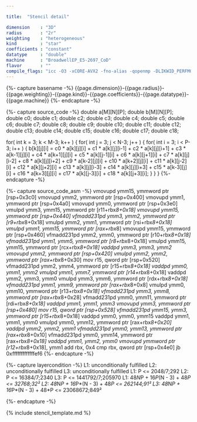 ```yaml
---

title:  "Stencil detail"

dimension    : "3D"
radius       : "2r"
weighting    : "heterogeneous"
kind         : "star"
coefficients : "constant"
datatype     : "double"
machine      : "BroadwellEP_E5-2697_CoD"
flavor       : ""
compile_flags: "icc -O3 -xCORE-AVX2 -fno-alias -qopenmp -DLIKWID_PERFMON -I/mnt/opt/likwid-4.3.2/include -L/mnt/opt/likwid-4.3.2/lib -I./stempel/stempel/headers/ ./stempel/headers/timing.c ./stempel/headers/dummy.c solar_compilable.c -o stencil -llikwid"
---
```


{%- capture basename -%}
{{page.dimension}}-{{page.radius}}-{{page.weighting}}-{{page.kind}}-{{page.coefficients}}-{{page.datatype}}-{{page.machine}}
{%- endcapture -%}

{%- capture source_code -%}
double a[M][N][P];
double b[M][N][P];
double c0;
double c1;
double c2;
double c3;
double c4;
double c5;
double c6;
double c7;
double c8;
double c9;
double c10;
double c11;
double c12;
double c13;
double c14;
double c15;
double c16;
double c17;
double c18;

for( int k = 3; k < M-3; k++ ) {
  for( int j = 3; j < N-3; j++ ) {
    for( int i = 3; i < P-3; i++ ) {
      b[k][j][i] = c0 * a[k][j][i]
        + c1 * a[k][j][i-1] + c2 * a[k][j][i+1]
        + c3 * a[k-1][j][i] + c4 * a[k+1][j][i]
        + c5 * a[k][j-1][i] + c6 * a[k][j+1][i]
        + c7 * a[k][j][i-2] + c8 * a[k][j][i+2]
        + c9 * a[k-2][j][i] + c10 * a[k+2][j][i]
        + c11 * a[k][j-2][i] + c12 * a[k][j+2][i]
        + c13 * a[k][j][i-3] + c14 * a[k][j][i+3]
        + c15 * a[k-3][j][i] + c16 * a[k+3][j][i]
        + c17 * a[k][j-3][i] + c18 * a[k][j+3][i];
    }
  }
}
{%- endcapture -%}

{%- capture source_code_asm -%}
vmovupd ymm15, ymmword ptr [rsp+0x3c0]
vmovupd ymm2, ymmword ptr [rsp+0x400]
vmovupd ymm1, ymmword ptr [rsp+0x4a0]
vmovupd ymm0, ymmword ptr [rsp+0x3e0]
vmulpd ymm3, ymm15, ymmword ptr [r11+rbx*8+0x18]
vmovupd ymm15, ymmword ptr [rsp+0x440]
vfmadd231pd ymm3, ymm2, ymmword ptr [r9+rbx*8+0x18]
vmulpd ymm2, ymm1, ymmword ptr [rsi+rbx*8+0x18]
vmulpd ymm1, ymm15, ymmword ptr [rax+rbx*8]
vmovupd ymm15, ymmword ptr [rsp+0x460]
vfmadd231pd ymm2, ymm0, ymmword ptr [r10+rbx*8+0x18]
vfmadd231pd ymm1, ymm5, ymmword ptr [r8+rbx*8+0x18]
vmulpd ymm15, ymm15, ymmword ptr [rcx+rbx*8+0x18]
vaddpd ymm3, ymm3, ymm2
vmovupd ymm2, ymmword ptr [rsp+0x420]
vmulpd ymm2, ymm2, ymmword ptr [rax+rbx*8+0x30]
mov r15, qword ptr [rsp+0x520]
vfmadd231pd ymm2, ymm4, ymmword ptr [r15+rbx*8+0x18]
vaddpd ymm0, ymm1, ymm2
vmulpd ymm1, ymm7, ymmword ptr [r14+rbx*8+0x18]
vaddpd ymm2, ymm3, ymm0
vmulpd ymm3, ymm6, ymmword ptr [rdx+rbx*8+0x18]
vfmadd231pd ymm1, ymm9, ymmword ptr [rax+rbx*8+0x8]
vmulpd ymm0, ymm10, ymmword ptr [r13+rbx*8+0x18]
vfmadd231pd ymm3, ymm8, ymmword ptr [rax+rbx*8+0x28]
vfmadd231pd ymm0, ymm11, ymmword ptr [rdi+rbx*8+0x18]
vaddpd ymm1, ymm1, ymm3
vmovupd ymm3, ymmword ptr [rsp+0x480]
mov r15, qword ptr [rsp+0x528]
vfmadd231pd ymm15, ymm3, ymmword ptr [r15+rbx*8+0x18]
vaddpd ymm0, ymm0, ymm15
vaddpd ymm1, ymm1, ymm0
vmulpd ymm0, ymm12, ymmword ptr [rax+rbx*8+0x20]
vaddpd ymm2, ymm2, ymm1
vfmadd231pd ymm0, ymm13, ymmword ptr [rax+rbx*8+0x10]
vfmadd231pd ymm0, ymm14, ymmword ptr [rax+rbx*8+0x18]
vaddpd ymm1, ymm2, ymm0
vmovupd ymmword ptr [r12+rbx*8+0x18], ymm1
add rbx, 0x4
cmp rbx, qword ptr [rsp+0x4e0]
jb 0xfffffffffffffef6
{%- endcapture -%}

{%- capture layercondition -%}
L1: unconditionally fulfilled
L2: unconditionally fulfilled
L3: unconditionally fulfilled
L1: P <= 2048/7;292
L2: P <= 16384/7;2340
L3: P <= 1441792/7;205970
L1: 48*N*P + 16*P*(N - 3) + 48*P <= 32768;32²
L2: 48*N*P + 16*P*(N - 3) + 48*P <= 262144;91²
L3: 48*N*P + 16*P*(N - 3) + 48*P <= 23068672;849²

{%- endcapture -%}

{% include stencil_template.md %}

